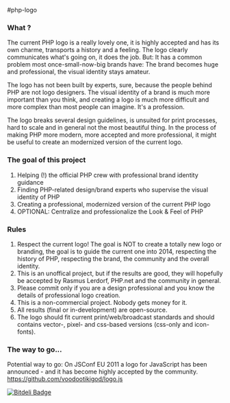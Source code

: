 #php-logo

### What ?

The current PHP logo is a really lovely one, it is highly accepted and has its own charme, transports a history and a feeling. The logo clearly communicates what's going on, it does the job. But: It has a common problem most once-small-now-big brands have: The brand becomes huge and professional, the visual identity stays amateur.

The logo has not been built by experts, sure, because the people behind PHP are not logo designers. The visual identity of a brand is much more important than you think, and creating a logo is much more difficult and more complex than most people can imagine. It's a profession.

The logo breaks several design guidelines, is unsuited for print processes, hard to scale and in general not the most beautiful thing. In the process of making PHP more modern, more accepted and more professional, it might be useful to create an modernized version of the current logo.

### The goal of this project

1. Helping (!) the official PHP crew with professional brand identity guidance
2. Finding PHP-related design/brand experts who supervise the visual identity of PHP
3. Creating a professional, modernized version of the current PHP logo
4. OPTIONAL: Centralize and professionalize the Look & Feel of PHP

### Rules

1. Respect the current logo! The goal is NOT to create a totally new logo or branding, the goal is to guide the current one into 2014, respecting the history of PHP, respecting the brand, the community and the overall identity.
2. This is an unoffical project, but if the results are good, they will hopefully be accepted by Rasmus Lerdorf, PHP.net and the community in general.
3. Please commit only if you are a design professional and you know the details of professional logo creation.
4. This is a non-commercial project. Nobody gets money for it.
5. All results (final or in-development) are open-source.
6. The logo should fit current print/web/broadcast standards and should contains vector-, pixel- and css-based versions (css-only and icon-fonts).

### The way to go...

Potential way to go: On JSConf EU 2011 a logo for JavaScript has been announced - and it has become highly accepted by the community. https://github.com/voodootikigod/logo.js


[![Bitdeli Badge](https://d2weczhvl823v0.cloudfront.net/panique/php-logo/trend.png)](https://bitdeli.com/free "Bitdeli Badge")

